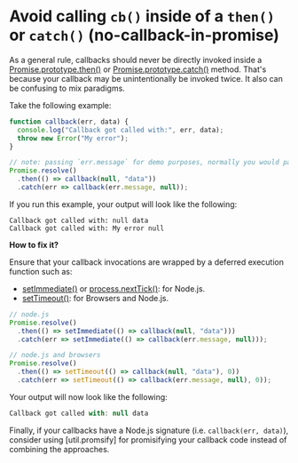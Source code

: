 # Avoid calling `cb()` inside of a `then()` or `catch()` (no-callback-in-promise)

As a general rule, callbacks should never be directly invoked inside a [Promise.prototype.then()] or [Promise.prototype.catch()] method. That's because your callback may be unintentionally be invoked twice. It also can be confusing to mix paradigms.

Take the following example:

```js
function callback(err, data) {
  console.log("Callback got called with:", err, data);
  throw new Error("My error");
}

// note: passing `err.message` for demo purposes, normally you would pass `err`
Promise.resolve()
  .then(() => callback(null, "data"))
  .catch(err => callback(err.message, null));
```

If you run this example, your output will look like the following:

```
Callback got called with: null data
Callback got called with: My error null
```

**How to fix it?**

Ensure that your callback invocations are wrapped by a deferred execution function such as:
- [setImmediate()] or [process.nextTick()]: for Node.js.
- [setTimeout()]: for Browsers and Node.js.

```js
// node.js
Promise.resolve()
  .then(() => setImmediate(() => callback(null, "data")))
  .catch(err => setImmediate(() => callback(err.message, null)));

// node.js and browsers
Promise.resolve()
  .then(() => setTimeout(() => callback(null, "data"), 0))
  .catch(err => setTimeout(() => callback(err.message, null), 0));
```

Your output will now look like the following:

```js
Callback got called with: null data
```

Finally, if your callbacks have a Node.js signature (i.e. `callback(err, data)`), consider using [util.promsify] for promisifying your callback code instead of combining the approaches.

[util.promisify]: https://nodejs.org/dist/latest/docs/api/util.html#utilpromisifyoriginal
[Promise.prototype.then()]: https://developer.mozilla.org/en-US/docs/Web/JavaScript/Reference/Global_Objects/Promise/then
[Promise.prototype.catch()]: https://developer.mozilla.org/en-US/docs/Web/JavaScript/Reference/Global_Objects/Promise/catch
[setImmediate()]: https://nodejs.org/docs/latest-v14.x/api/timers.html#timers_setimmediate_callback_args
[process.nextTick()]: https://nodejs.org/docs/latest-v14.x/api/process.html#process_process_nexttick_callback_args
[setTimeout()]: https://developer.mozilla.org/en-US/docs/Web/API/WindowOrWorkerGlobalScope/setTimeout
